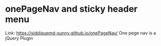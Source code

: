 # onePageNav and sticky header menu

Link: https://siddiquemd-sunny.github.io/onePageNav/
One pege nav is a jQuery Plugin
